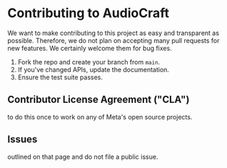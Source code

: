 # Contributing to AudioCraft

We want to make contributing to this project as easy and transparent as
possible.
Therefore, we do not plan on accepting many pull requests for new features.
We certainly welcome them for bug fixes.
1. Fork the repo and create your branch from `main`.
3. If you've changed APIs, update the documentation.
4. Ensure the test suite passes.
## Contributor License Agreement ("CLA")
to do this once to work on any of Meta's open source projects.


## Issues
outlined on that page and do not file a public issue.
